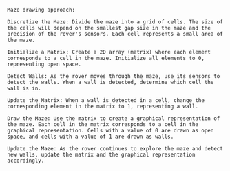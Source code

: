     Maze drawing approach:
    
    Discretize the Maze: Divide the maze into a grid of cells. The size of the cells will depend on the smallest gap size in the maze and the precision of the rover's sensors. Each cell represents a small area of the maze.

    Initialize a Matrix: Create a 2D array (matrix) where each element corresponds to a cell in the maze. Initialize all elements to 0, representing open space.

    Detect Walls: As the rover moves through the maze, use its sensors to detect the walls. When a wall is detected, determine which cell the wall is in.

    Update the Matrix: When a wall is detected in a cell, change the corresponding element in the matrix to 1, representing a wall.

    Draw the Maze: Use the matrix to create a graphical representation of the maze. Each cell in the matrix corresponds to a cell in the graphical representation. Cells with a value of 0 are drawn as open space, and cells with a value of 1 are drawn as walls.

    Update the Maze: As the rover continues to explore the maze and detect new walls, update the matrix and the graphical representation accordingly.